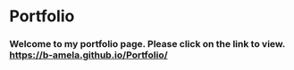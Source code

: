 # Portfolio
### Welcome to my portfolio page. Please click on the link to view. https://b-amela.github.io/Portfolio/
